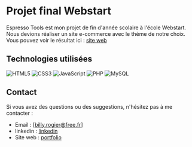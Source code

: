 # Projet final Webstart

Espresso Tools est mon projet de fin d'année scolaire à l'école Webstart. Nous devions réaliser un site e-commerce avec le thème de notre choix. Vous pouvez voir le résultat ici : [site web](https://mjm03.fr/dv22rogier/)


## Technologies utilisées

![HTML5](https://img.shields.io/badge/html5-%23E34F26.svg?style=for-the-badge&logo=html5&logoColor=white) ![CSS3](https://img.shields.io/badge/css3-%231572B6.svg?style=for-the-badge&logo=css3&logoColor=white) ![JavaScript](https://img.shields.io/badge/javascript-%23323330.svg?style=for-the-badge&logo=javascript&logoColor=%23F7DF1E) ![PHP](https://img.shields.io/badge/php-%23777BB4.svg?style=for-the-badge&logo=php&logoColor=white) ![MySQL](https://img.shields.io/badge/mysql-%2300000f.svg?style=for-the-badge&logo=mysql&logoColor=white)

## Contact

Si vous avez des questions ou des suggestions, n'hésitez pas à me contacter :

-   Email : [billy.rogier@free.fr]
-   linkedin : [linkedin](https://www.linkedin.com/in/billyrogier/) 
-   Site web : [portfolio](https://billyrogier.com/#contact)
